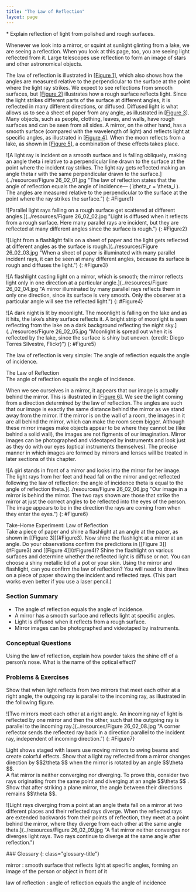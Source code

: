 ```yaml
---
title: "The Law of Reflection"
layout: page
---
```


<div class="abstract" markdown="1">
* Explain reflection of light from polished and rough surfaces.
</div>

Whenever we look into a mirror, or squint at sunlight glinting from a lake, we
are seeing a reflection. When you look at this page, too, you are seeing light
reflected from it. Large telescopes use reflection to form an image of stars and
other astronomical objects.

The law of reflection is illustrated in [[Figure 1]](#Figure1), which also shows
how the angles are measured relative to the perpendicular to the surface at the
point where the light ray strikes. We expect to see reflections from smooth
surfaces, but [[Figure 2]](#Figure2) illustrates how a rough surface reflects
light. Since the light strikes different parts of the surface at different
angles, it is reflected in many different directions, or diffused. Diffused
light is what allows us to see a sheet of paper from any angle, as illustrated
in [[Figure 3]](#Figure3). Many objects, such as people, clothing, leaves, and
walls, have rough surfaces and can be seen from all sides. A mirror, on the
other hand, has a smooth surface (compared with the wavelength of light) and
reflects light at specific angles, as illustrated in [[Figure 4]](#Figure4).
When the moon reflects from a lake, as shown in [[Figure 5]](#Figure5), a
combination of these effects takes place.

![A light ray is incident on a smooth surface and is falling obliquely, making an angle theta i relative to a perpendicular line drawn to the surface at the point where the incident ray strikes. The light ray gets reflected making an angle theta r with the same perpendicular drawn to the surface.](../resources/Figure 26_02_01.jpg "The law of reflection states that the angle of reflection equals the angle of incidence&#x2014; \( \theta_r = \theta_i \). The angles are measured relative to the perpendicular to the surface at the point where the ray strikes the surface.")
{: #Figure1}

![Parallel light rays falling on a rough surface get scattered at different angles.](../resources/Figure 26_02_02.jpg "Light is diffused when it reflects from a rough surface. Here many parallel rays are incident, but they are reflected at many different angles since the surface is rough.")
{: #Figure2}

![Light from a flashlight falls on a sheet of paper and the light gets reflected at different angles as the surface is rough.](../resources/Figure 26_02_03.jpg "When a sheet of paper is illuminated with many parallel incident rays, it can be seen at many different angles, because its surface is rough and diffuses the light.")
{: #Figure3}

![A flashlight casting light on a mirror, which is smooth; the mirror reflects light only in one direction at a particular angle.](../resources/Figure 26_02_04.jpg "A mirror illuminated by many parallel rays reflects them in only one direction, since its surface is very smooth. Only the observer at a particular angle will see the reflected light.")
{: #Figure4}

![A dark night is lit by moonlight. The moonlight is falling on the lake and as it hits, the lake&#x2019;s shiny surface reflects it. A bright strip of moonlight is seen reflecting from the lake on a dark background reflecting the night sky.](../resources/Figure 26_02_05.jpg "Moonlight is spread out when it is reflected by the lake, since the surface is shiny but uneven. (credit: Diego Torres Silvestre, Flickr)")
{: #Figure5}

The law of reflection is very simple: The angle of reflection equals the angle
of incidence.

<div class="note" data-has-label="true" data-label="" markdown="1">
<div class="title">
The Law of Reflection
</div>
The angle of reflection equals the angle of incidence.

</div>

When we see ourselves in a mirror, it appears that our image is actually behind
the mirror. This is illustrated in [[Figure 6]](#Figure6). We see the light
coming from a direction determined by the law of reflection. The angles are such
that our image is exactly the same distance behind the mirror as we stand away
from the mirror. If the mirror is on the wall of a room, the images in it are
all behind the mirror, which can make the room seem bigger. Although these
mirror images make objects appear to be where they cannot be (like behind a
solid wall), the images are not figments of our imagination. Mirror images can
be photographed and videotaped by instruments and look just as they do with our
eyes (optical instruments themselves). The precise manner in which images are
formed by mirrors and lenses will be treated in later sections of this chapter.

![A girl stands in front of a mirror and looks into the mirror for her image. The light rays from her feet and head fall on the mirror and get reflected following the law of reflection: the angle of incidence theta is equal to the angle of reflection theta.](../resources/Figure 26_02_06.jpg "Our image in a mirror is behind the mirror. The two rays shown are those that strike the mirror at just the correct angles to be reflected into the eyes of the person. The image appears to be in the direction the rays are coming from when they enter the eyes.")
{: #Figure6}

<div class="note" data-has-label="true" data-label="" markdown="1">
<div class="title">
Take-Home Experiment: Law of Reflection
</div>
Take a piece of paper and shine a flashlight at an angle at the paper, as shown in [[Figure 3]](#Figure3). Now shine the flashlight at a mirror at an angle. Do your observations confirm the predictions in [[Figure 3]](#Figure3) and [[Figure 4]](#Figure4)? Shine the flashlight on various surfaces and determine whether the reflected light is diffuse or not. You can choose a shiny metallic lid of a pot or your skin. Using the mirror and flashlight, can you confirm the law of reflection? You will need to draw lines on a piece of paper showing the incident and reflected rays. (This part works even better if you use a laser pencil.)

</div>

### Section Summary

* The angle of reflection equals the angle of incidence.
* A mirror has a smooth surface and reflects light at specific angles.
* Light is diffused when it reflects from a rough surface.
* Mirror images can be photographed and videotaped by instruments.

### Conceptual Questions

<div class="exercise" data-element-type="conceptual-questions">
<div class="problem" markdown="1">
Using the law of reflection, explain how powder takes the shine off of a person’s nose. What is the name of the optical effect?

</div>
</div>

### Problems &amp; Exercises

<div class="exercise" data-element-type="problem-exercises">
<div class="problem" markdown="1">
Show that when light reflects from two mirrors that meet each other at a right angle, the outgoing ray is parallel to the incoming ray, as illustrated in the following figure.

![Two mirrors meet each other at a right angle. An incoming ray of light is reflected by one mirror and then the other, such that the outgoing ray is parallel to the incoming ray.](../resources/Figure 26_02_08.jpg "A corner reflector sends the reflected ray back in a direction parallel to the incident ray, independent of incoming direction.")
{: #Figure7}

</div>
</div>

<div class="exercise" data-element-type="problem-exercises">
<div class="problem" markdown="1">
Light shows staged with lasers use moving mirrors to swing beams and create colorful effects. Show that a light ray reflected from a mirror changes direction by  $$2\theta  $$
 when the mirror is rotated by an angle  $$\theta  $$.

</div>
</div>

<div class="exercise" data-element-type="problem-exercises">
<div class="problem" markdown="1">
A flat mirror is neither converging nor diverging. To prove this, consider two rays originating from the same point and diverging at an angle  $$\theta  $$ .
 Show that after striking a plane mirror, the angle between their directions remains  $$\theta  $$.

![Light rays diverging from a point at an angle theta fall on a mirror at two different places and their reflected rays diverge. When the reflected rays are extended backwards from their points of reflection, they meet at a point behind the mirror, where they diverge from each other at the same angle theta.](../resources/Figure 26_02_09.jpg "A flat mirror neither converges nor diverges light rays. Two rays continue to diverge at the same angle after reflection.")

</div>
</div>

<div class="glossary" markdown="1">
### Glossary
{: class="glossary-title"}

mirror
: smooth surface that reflects light at specific angles, forming an image of the
person or object in front of it

law of reflection
: angle of reflection equals the angle of incidence 

</div>
